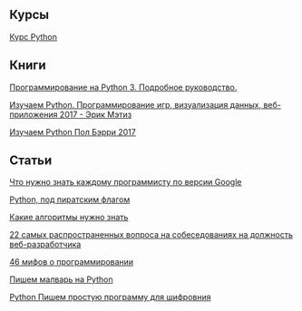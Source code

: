 
<h2>Курсы</h2>

[Курс Python](https://cloud.mail.ru/public/AhR9/6yxj8XRJA)

<h2>Книги</h2>

[Программирование на Python 3. Подробное руководство.](https://github.com/CerberusIncorporated/study/blob/master/%D0%9F%D1%80%D0%BE%D0%B3%D1%80%D0%B0%D0%BC%D0%BC%D0%B8%D1%80%D0%BE%D0%B2%D0%B0%D0%BD%D0%B8%D0%B5/Summerfield-Programming_in_Python_3.RUS%40bzd_channel.djvu)

[Изучаем Python. Программирование игр, визуализация данных, веб-приложения 2017 - Эрик Мэтиз](https://github.com/CerberusIncorporated/study/blob/master/%D0%9F%D1%80%D0%BE%D0%B3%D1%80%D0%B0%D0%BC%D0%BC%D0%B8%D1%80%D0%BE%D0%B2%D0%B0%D0%BD%D0%B8%D0%B5/%D0%98%D0%B7%D1%83%D1%87%D0%B0%D0%B5%D0%BC%20Python.%20%D0%9F%D1%80%D0%BE%D0%B3%D1%80%D0%B0%D0%BC%D0%BC%D0%B8%D1%80%D0%BE%D0%B2%D0%B0%D0%BD%D0%B8%D0%B5%20%D0%B8%D0%B3%D1%80%2C%20%D0%B2%D0%B8%D0%B7%D1%83%D0%B0%D0%BB%D0%B8%D0%B7%D0%B0%D1%86%D0%B8%D1%8F%20%D0%B4%D0%B0%D0%BD%D0%BD%D1%8B%D1%85%2C%20%D0%B2%D0%B5%D0%B1-%D0%BF%D1%80%D0%B8%D0%BB%D0%BE%D0%B6%D0%B5%D0%BD%D0%B8%D1%8F.pdf)

[Изучаем Python Пол Бэрри 2017](https://github.com/CerberusIncorporated/study/blob/master/%D0%9F%D1%80%D0%BE%D0%B3%D1%80%D0%B0%D0%BC%D0%BC%D0%B8%D1%80%D0%BE%D0%B2%D0%B0%D0%BD%D0%B8%D0%B5/izuchaem-programmirovanie-na-python%40bzd_channel.pdf)


<h2>Статьи</h2>

[Что нужно знать каждому программисту по версии Google](https://telegra.ph/CHto-nuzhno-znat-kazhdomu-programmistu-po-versii-Google-01-05)

[Python, под пиратским флагом](https://telegra.ph/Python-pod-piratskim-flagom-01-07)

[Какие алгоритмы нужно знать](https://telegra.ph/Kakie-algoritmy-nuzhno-znat-chtoby-stat-horoshim-programmistom-01-06)

[22 самых распространенных вопроса на собеседованиях на должность веб-разработчика](https://telegra.ph/22-samyh-rasprostranennyh-voprosa-na-sobesedovaniyah-na-dolzhnost-veb-razrabotchika-04-15)

[46 мифов о программировании](https://telegra.ph/46-mifov-o-programmirovanii-03-29)

[Пишем малварь на Python](https://telegra.ph/Pishem-malvar-na-Python-04-08)

[Python Пишем простую программу для шифровния](https://telegra.ph/Python-Pishem-prostuyu-programmu-dlya-shifrovniya-12-24)
